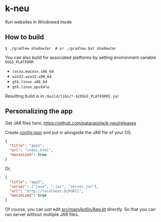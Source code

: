 # k-neu

Run websites in Windowed mode

## How to build

<!-- markdownlint-disable MD014 -->
```shell script
$ ./gradlew shadowJar  # or ./gradlew.bat shadowJar
```

You can also build for associated platforms by setting environment variable `OSGI_PLATFORM`

- `cocoa.macosx.x86_64`
- `win32.win32.x86_64`
- `gtk.linux.x86_64`
- `gtk.linux.ppc64le`

Resulting build is in `/build/libs/*-${OSGI_PLATFORM}.jar`

## Personalizing the app

Get JAR files here, <https://github.com/patarapolw/k-neu/releases>

Create [config.json](/src/main/resources/config.json) and put in alongside the JAR file of your OS.

```json
{
  "title": "app1",
  "url": "index.html",
  "maximized": true
}
```

Or,

```json
{
  "title": "app2",
  "server": ["java", "-jar", "server.jar"],
  "url": "http://localhost:${PORT}",
  "maximized": true
}
```

Of course, you can just edit [src/main/kotlin/App.kt](/src/main/kotlin/App.kt) directly. So that you can run server without multiple JAR files.
